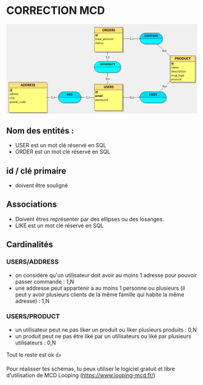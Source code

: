 # CORRECTION MCD

![Schéma Conceptuel de Données](MCD_correction.png)

## Nom des entités :
- USER est un mot clé réservé en SQL
- ORDER est un mot clé réservé en SQL

## id / clé primaire

- doivent être souligné

## Associations

- Doivent êtres représenter par des ellipses ou des losanges.
- LIKE est un mot clé réservé en SQL


## Cardinalités

### USERS/ADDRESS

- on considère qu'un utilisateur doit avoir au moins 1 adresse pour pouvoir passer commande : 1,N
- une addresse peut appartenir à au moins 1 personne ou plusieurs (il peut y avoir plusieurs clients de la même famille qui habite la même adresse) : 1,N

### USERS/PRODUCT

- un utilisateur peut ne pas liker un produit ou liker plusieurs produits : 0,N
- un produit peut ne pas être liké par un utilisateurs ou liké par plusieurs utilisateurs : 0,N

Tout le reste est ok 👍

Pour réalisser tes schémas, tu peux utiliser le logiciel gratuit et libre d'utilisation de MCD Looping (https://www.looping-mcd.fr/)
